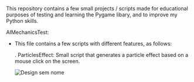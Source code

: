 This repository contains a few small projects / scripts made for educational purposes of testing and learning the Pygame libary, and to improve my Python skills.

AIMechanicsTest:
- This file contains a few scripts with different features, as follows:

   . ParticlesEffect: Small script that generates a particle effect based on a mouse click on the screen.   
       
   ![Design sem nome](https://github.com/user-attachments/assets/5742efa6-a8a8-46b0-af3e-a2a88ee96534)
